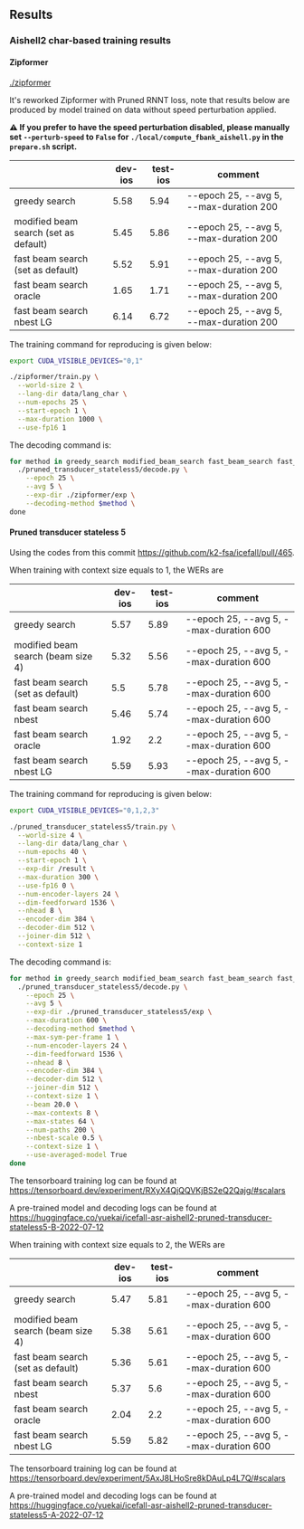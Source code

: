 ## Results

### Aishell2 char-based training results 

#### Zipformer

[./zipformer](./zipformer)

It's reworked Zipformer with Pruned RNNT loss, note that results below are produced by model trained on data without speed perturbation applied.

**⚠️ If you prefer to have the speed perturbation disabled, please manually set `--perturb-speed` to `False` for `./local/compute_fbank_aishell.py` in the `prepare.sh` script.**

|                                       |  dev-ios  | test-ios | comment                      |
|---------------------------------------|---------|----------|----------------------------------|
|          greedy search                |  5.58   |  5.94    | --epoch 25, --avg 5, --max-duration 200 |
| modified beam search (set as default) |  5.45   |  5.86    | --epoch 25, --avg 5, --max-duration 200 |
| fast beam search (set as default)     |  5.52   |  5.91    | --epoch 25, --avg 5, --max-duration 200 |
| fast beam search oracle               |  1.65   |  1.71    | --epoch 25, --avg 5, --max-duration 200 |
| fast beam search nbest LG             |  6.14   |  6.72    | --epoch 25, --avg 5, --max-duration 200 |

The training command for reproducing is given below:

```bash
export CUDA_VISIBLE_DEVICES="0,1"

./zipformer/train.py \
  --world-size 2 \
  --lang-dir data/lang_char \
  --num-epochs 25 \
  --start-epoch 1 \
  --max-duration 1000 \
  --use-fp16 1
```

The decoding command is:
```bash
for method in greedy_search modified_beam_search fast_beam_search fast_beam_search_nbest_oracle fast_beam_search_LG; do
  ./pruned_transducer_stateless5/decode.py \
    --epoch 25 \
    --avg 5 \
    --exp-dir ./zipformer/exp \
    --decoding-method $method \
done
```

#### Pruned transducer stateless 5

Using the codes from this commit https://github.com/k2-fsa/icefall/pull/465.

When training with context size equals to 1, the WERs are

|                                    |  dev-ios  | test-ios | comment                      |
|------------------------------------|-------|----------|----------------------------------|
|          greedy search             | 5.57  | 5.89     | --epoch 25, --avg 5, --max-duration 600  |
| modified beam search (beam size 4) | 5.32  | 5.56     | --epoch 25, --avg 5, --max-duration 600  |
| fast beam search (set as default)  | 5.5   |  5.78    | --epoch 25, --avg 5, --max-duration 600 |
| fast beam search nbest             | 5.46  |  5.74    | --epoch 25, --avg 5, --max-duration 600 |
| fast beam search oracle            | 1.92  |  2.2     | --epoch 25, --avg 5, --max-duration 600 |
| fast beam search nbest LG          | 5.59  |  5.93    | --epoch 25, --avg 5, --max-duration 600 |

The training command for reproducing is given below:

```bash
export CUDA_VISIBLE_DEVICES="0,1,2,3"

./pruned_transducer_stateless5/train.py \
  --world-size 4 \
  --lang-dir data/lang_char \
  --num-epochs 40 \
  --start-epoch 1 \
  --exp-dir /result \
  --max-duration 300 \
  --use-fp16 0 \
  --num-encoder-layers 24 \
  --dim-feedforward 1536 \
  --nhead 8 \
  --encoder-dim 384 \
  --decoder-dim 512 \
  --joiner-dim 512 \
  --context-size 1
```

The decoding command is:
```bash
for method in greedy_search modified_beam_search fast_beam_search fast_beam_search_nbest  fast_beam_search_nbest_oracle fast_beam_search_nbest_LG; do
  ./pruned_transducer_stateless5/decode.py \
    --epoch 25 \
    --avg 5 \
    --exp-dir ./pruned_transducer_stateless5/exp \
    --max-duration 600 \
    --decoding-method $method \
    --max-sym-per-frame 1 \
    --num-encoder-layers 24 \
    --dim-feedforward 1536 \
    --nhead 8 \
    --encoder-dim 384 \
    --decoder-dim 512 \
    --joiner-dim 512 \
    --context-size 1 \
    --beam 20.0 \
    --max-contexts 8 \
    --max-states 64 \
    --num-paths 200 \
    --nbest-scale 0.5 \
    --context-size 1 \
    --use-averaged-model True
done
```
The tensorboard training log can be found at
https://tensorboard.dev/experiment/RXyX4QjQQVKjBS2eQ2Qajg/#scalars

A pre-trained model and decoding logs can be found at <https://huggingface.co/yuekai/icefall-asr-aishell2-pruned-transducer-stateless5-B-2022-07-12>

When training with context size equals to 2, the WERs are

|                                    |  dev-ios  | test-ios | comment                      |
|------------------------------------|-------|----------|----------------------------------|
|          greedy search             | 5.47  |  5.81    | --epoch 25, --avg 5, --max-duration 600  |
| modified beam search (beam size 4) | 5.38  |  5.61    | --epoch 25, --avg 5, --max-duration 600  |
| fast beam search (set as default)  | 5.36  |  5.61    | --epoch 25, --avg 5, --max-duration 600  |
| fast beam search nbest             | 5.37  |  5.6     | --epoch 25, --avg 5, --max-duration 600 |
| fast beam search oracle            | 2.04  |  2.2     | --epoch 25, --avg 5, --max-duration 600 |
| fast beam search nbest LG          | 5.59  |  5.82     | --epoch 25, --avg 5, --max-duration 600 |

The tensorboard training log can be found at
https://tensorboard.dev/experiment/5AxJ8LHoSre8kDAuLp4L7Q/#scalars

A pre-trained model and decoding logs can be found at <https://huggingface.co/yuekai/icefall-asr-aishell2-pruned-transducer-stateless5-A-2022-07-12>
